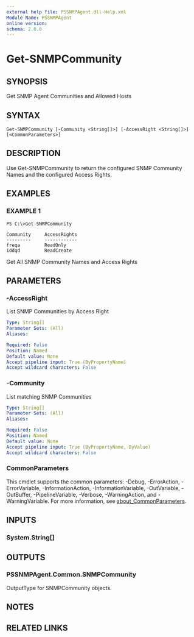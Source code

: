 ```yaml
---
external help file: PSSNMPAgent.dll-Help.xml
Module Name: PSSNMPAgent
online version:
schema: 2.0.0
---
```


# Get-SNMPCommunity

## SYNOPSIS
Get SNMP Agent Communities and Allowed Hosts

## SYNTAX

```
Get-SNMPCommunity [-Community <String[]>] [-AccessRight <String[]>] [<CommonParameters>]
```

## DESCRIPTION
Use Get-SNMPCommunity to return the configured SNMP Community Names and the configured Access Rights.

## EXAMPLES

### EXAMPLE 1
```
PS C:\>Get-SNMPCommunity

Community     AccessRights
---------     ------------
freqa         ReadOnly
iddqd         ReadCreate
```

Get All SNMP Community Names and Access Rights

## PARAMETERS

### -AccessRight
List SNMP Communities by Access Right

```yaml
Type: String[]
Parameter Sets: (All)
Aliases:

Required: False
Position: Named
Default value: None
Accept pipeline input: True (ByPropertyName)
Accept wildcard characters: False
```

### -Community
List matching SNMP Communities

```yaml
Type: String[]
Parameter Sets: (All)
Aliases:

Required: False
Position: Named
Default value: None
Accept pipeline input: True (ByPropertyName, ByValue)
Accept wildcard characters: False
```

### CommonParameters
This cmdlet supports the common parameters: -Debug, -ErrorAction, -ErrorVariable, -InformationAction, -InformationVariable, -OutVariable, -OutBuffer, -PipelineVariable, -Verbose, -WarningAction, and -WarningVariable. For more information, see [about_CommonParameters](http://go.microsoft.com/fwlink/?LinkID=113216).

## INPUTS

### System.String[]
## OUTPUTS

### PSSNMPAgent.Common.SNMPCommunity
OutputType for SNMPCommunity objects.

## NOTES

## RELATED LINKS
